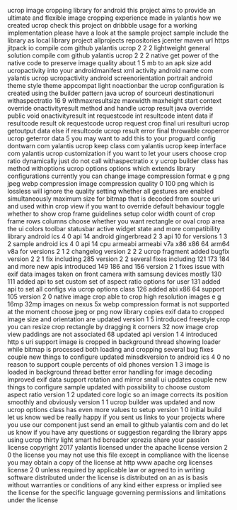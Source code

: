 ucrop image cropping library for android this project aims to provide an ultimate and flexible image cropping experience made in yalantis how we created ucrop check this project on dribbble usage for a working implementation please have a look at the sample project sample include the library as local library project allprojects repositories jcenter maven url https jitpack io compile com github yalantis ucrop 2 2 2 lightweight general solution compile com github yalantis ucrop 2 2 2 native get power of the native code to preserve image quality about 1 5 mb to an apk size add ucropactivity into your androidmanifest xml activity android name com yalantis ucrop ucropactivity android screenorientation portrait android theme style theme appcompat light noactionbar the ucrop configuration is created using the builder pattern java ucrop of sourceuri destinationuri withaspectratio 16 9 withmaxresultsize maxwidth maxheight start context override onactivityresult method and handle ucrop result java override public void onactivityresult int requestcode int resultcode intent data if resultcode result ok requestcode ucrop request crop final uri resulturi ucrop getoutput data else if resultcode ucrop result error final throwable croperror ucrop geterror data 5 you may want to add this to your proguard config dontwarn com yalantis ucrop keep class com yalantis ucrop keep interface com yalantis ucrop customization if you want to let your users choose crop ratio dynamically just do not call withaspectratio x y ucrop builder class has method withoptions ucrop options options which extends library configurations currently you can change image compression format e g png jpeg webp compression image compression quality 0 100 png which is lossless will ignore the quality setting whether all gestures are enabled simultaneously maximum size for bitmap that is decoded from source uri and used within crop view if you want to override default behaviour toggle whether to show crop frame guidelines setup color width count of crop frame rows columns choose whether you want rectangle or oval crop area the ui colors toolbar statusbar active widget state and more compatibility library android ics 4 0 api 14 android gingerbread 2 3 api 10 for versions 1 3 2 sample android ics 4 0 api 14 cpu armeabi armeabi v7a x86 x86 64 arm64 v8a for versions 2 1 2 changelog version 2 2 2 ucrop fragment added bugfix version 2 2 1 fix including 285 version 2 2 several fixes including 121 173 184 and more new apis introduced 149 186 and 156 version 2 1 fixes issue with exif data images taken on front camera with samsung devices mostly 130 111 added api to set custom set of aspect ratio options for user 131 added api to set all configs via ucrop options class 126 added abi x86 64 support 105 version 2 0 native image crop able to crop high resolution images e g 16mp 32mp images on nexus 5x webp compression format is not supported at the moment choose jpeg or png now library copies exif data to cropped image size and orientation are updated version 1 5 introduced freestyle crop you can resize crop rectangle by dragging it corners 32 now image crop view paddings are not associated 68 updated api version 1 4 introduced http s uri support image is cropped in background thread showing loader while bitmap is processed both loading and cropping several bug fixes couple new things to configure updated minsdkversion to android ics 4 0 no reason to support couple percents of old phones version 1 3 image is loaded in background thread better error handling for image decoding improved exif data support rotation and mirror small ui updates couple new things to configure sample updated with possibility to choose custom aspect ratio version 1 2 updated core logic so an image corrects its position smoothly and obviously version 1 1 ucrop builder was updated and now ucrop options class has even more values to setup version 1 0 initial build let us know wed be really happy if you sent us links to your projects where you use our component just send an email to github yalantis com and do let us know if you have any questions or suggestion regarding the library apps using ucrop thirty light smart hd bcreader xprezia share your passion license copyright 2017 yalantis licensed under the apache license version 2 0 the license you may not use this file except in compliance with the license you may obtain a copy of the license at http www apache org licenses license 2 0 unless required by applicable law or agreed to in writing software distributed under the license is distributed on an as is basis without warranties or conditions of any kind either express or implied see the license for the specific language governing permissions and limitations under the license